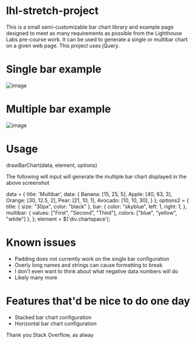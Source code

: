 # lhl-stretch-project

This is a small semi-customizable bar chart library and example page designed to meet as many requirements as possible from the Lighthouse Labs pre-course work. 
It can be used to generate a single or multibar chart on a given web page.
This project uses jQuery.

# Single bar example
![image](https://user-images.githubusercontent.com/40985112/156846359-8d430e72-9a6d-4f55-b58d-9a319b2ad603.png)

# Multiple bar example
![image](https://user-images.githubusercontent.com/40985112/156846438-86de64fe-140e-413a-adac-bf47aa953141.png)

# Usage
drawBarChart(data, element, options)

The following will input will generate the multiple bar chart displayed in the above screenshot
 
  data = {
    title: 'Multibar',
    data: {
      Banana: [15, 25, 5],
      Apple: [40, 63, 3],
      Orange: [30, 12.5, 2],
      Pear: [21, 10, 1],
      Avocado: [10, 10, 30],
    }
  };
  options2 = {
    title: {
      size: "30px",
      color: "black"
    },
    bar: {
      color: "skyblue",
      left: 1,
      right: 1, 
    },
    multibar: {
      values: ["First", "Second", "Third"],
      colors: ["blue", "yellow", "white"]
    },
  };
  element = $('div.chartspace');
  
# Known issues
 - Padding does not currently work on the single bar configuration
 - Overly long names and strings can cause formatting to break
 - I don't even want to think about what negative data numbers will do
 - Likely many more

# Features that'd be nice to do one day
 - Stacked bar chart configuration
 - Horizontal bar chart configuration

Thank you Stack Overflow, as alway
